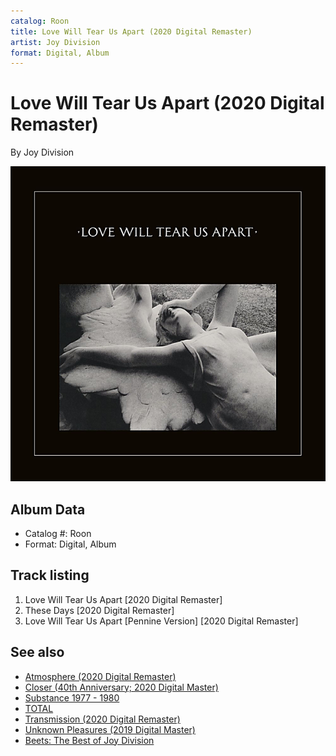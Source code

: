 ```yaml
---
catalog: Roon
title: Love Will Tear Us Apart (2020 Digital Remaster)
artist: Joy Division
format: Digital, Album
---
```


# Love Will Tear Us Apart (2020 Digital Remaster)

By Joy Division

![](../../assets/albumcovers/Joy_Division-Love_Will_Tear_Us_Apart_2020_Digital_Remaster.png)

## Album Data

- Catalog #: Roon
- Format: Digital, Album


## Track listing


1. Love Will Tear Us Apart [2020 Digital Remaster]
2. These Days [2020 Digital Remaster]
3. Love Will Tear Us Apart [Pennine Version] [2020 Digital Remaster]


## See also

- [Atmosphere (2020 Digital Remaster)](Atmosphere_2020_Digital_Remaster.md)
- [Closer (40th Anniversary; 2020 Digital Master)](Closer_40th_Anniversary;_2020_Digital_Master.md)
- [Substance 1977 - 1980](Substance_1977_-_1980.md)
- [TOTAL](TOTAL.md)
- [Transmission (2020 Digital Remaster)](Transmission_2020_Digital_Remaster.md)
- [Unknown Pleasures (2019 Digital Master)](Unknown_Pleasures_2019_Digital_Master.md)
- [Beets: The Best of Joy Division](../../Beets/Joy_Division/The_Best_of_Joy_Division.md)

